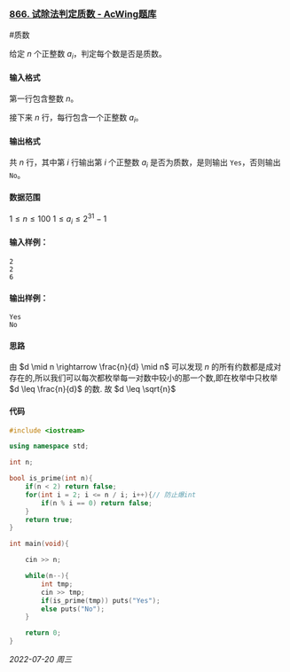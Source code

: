 ### [866. 试除法判定质数 - AcWing题库](https://www.acwing.com/problem/content/868/)

#质数

给定 $n$ 个正整数 $a_i$，判定每个数是否是质数。

#### 输入格式

第一行包含整数 $n$。

接下来 $n$ 行，每行包含一个正整数 $a_i$。

#### 输出格式

共 $n$ 行，其中第 $i$ 行输出第 $i$ 个正整数 $a_i$ 是否为质数，是则输出 `Yes`，否则输出 `No`。

#### 数据范围

$1≤n≤100$
$1≤a_i≤2^{31}−1$

#### 输入样例：

```
2
2
6
```

#### 输出样例：

```
Yes
No
```

#### 思路

由 $d \mid n \rightarrow \frac{n}{d} \mid n$ 可以发现 $n$ 的所有约数都是成对存在的,所以我们可以每次都枚举每一对数中较小的那一个数,即在枚举中只枚举 $d \leq \frac{n}{d}$ 的数. 故 $d \leq \sqrt{n}$

#### 代码

```cpp
#include <iostream>

using namespace std;

int n;

bool is_prime(int n){
    if(n < 2) return false;
    for(int i = 2; i <= n / i; i++){// 防止爆int
        if(n % i == 0) return false;
    }
    return true;
}

int main(void){

    cin >> n;

    while(n--){
        int tmp;
        cin >> tmp;
        if(is_prime(tmp)) puts("Yes");
        else puts("No");
    }

    return 0;
}
```


*2022-07-20 周三*